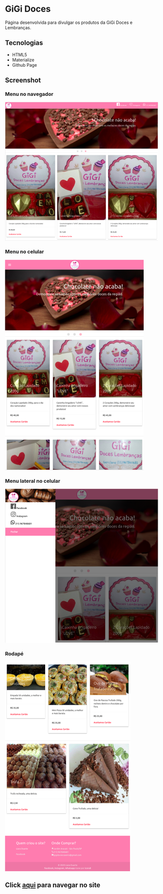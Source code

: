 # GiGi Doces
Página desenvolvida para divulgar os produtos da GiGi Doces e Lembranças.

## Tecnologias
  - HTML5
  - Materialize
  - Github Page

## Screenshot
### Menu no navegador
![N|Solid](https://raw.githubusercontent.com/liara987/gigi-doces/master/images/screenshot/nav.png)

### Menu no celular
![N|Solid](https://raw.githubusercontent.com/liara987/gigi-doces/master/images/screenshot/nav-mobile.png)

### Menu lateral no celular
![N|Solid](https://raw.githubusercontent.com/liara987/gigi-doces/master/images/screenshot/side-nav-mobile.png)

### Rodapé
![N|Solid](https://raw.githubusercontent.com/liara987/gigi-doces/master/images/screenshot/footer-mobile.png)

## Click [aqui](https://liara987.github.io/gigi-doces/) para navegar no site

